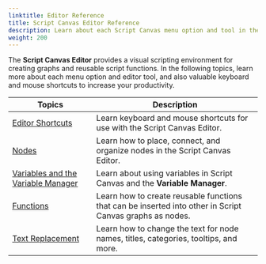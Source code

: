 ```yaml
---
linktitle: Editor Reference
title: Script Canvas Editor Reference
description: Learn about each Script Canvas menu option and tool in the Editor reference.
weight: 200
---
```


The **Script Canvas Editor** provides a visual scripting environment for creating graphs and reusable script functions. In the following topics, learn more about each menu option and editor tool, and also valuable keyboard and mouse shortcuts to increase your productivity.

| Topics | Description |
| --- | --- |
| [Editor Shortcuts](/docs/user-guide/scripting/script-canvas/editor-reference/shortcuts) | Learn keyboard and mouse shortcuts for use with the Script Canvas Editor. |
| [Nodes](/docs/user-guide/scripting/script-canvas/editor-reference/nodes/) | Learn how to place, connect, and organize nodes in the Script Canvas Editor. |
| [Variables and the Variable Manager](/docs/user-guide/scripting/script-canvas/editor-reference/variables/) | Learn about using variables in Script Canvas and the **Variable Manager**. |
| [Functions](/docs/user-guide/scripting/script-canvas/editor-reference/functions) | Learn how to create reusable functions that can be inserted into other in Script Canvas graphs as nodes. |
| [Text Replacement](/docs/user-guide/scripting/script-canvas/editor-reference/text-replacement) | Learn how to change the text for node names, titles, categories, tooltips, and more. |

